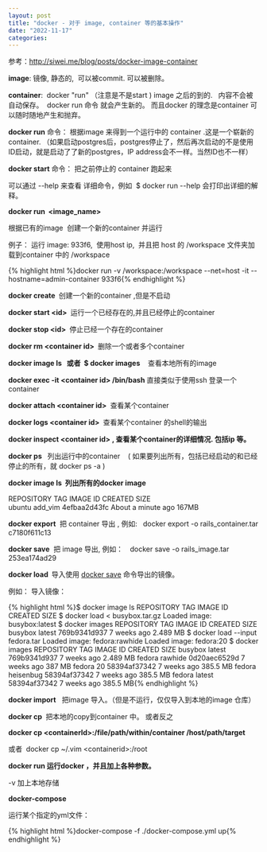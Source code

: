 ```yaml
---
layout: post
title: "docker - 对于 image, container 等的基本操作"
date: "2022-11-17"
categories: 
---
```

<p>参考：<a href="http://siwei.me/blog/posts/docker-image-container">http://siwei.me/blog/posts/docker-image-container</a></p>
<p><strong>image</strong>: 镜像, 静态的,&nbsp; 可以被commit. 可以被删除。&nbsp;</p>
<p><strong>container</strong>:&nbsp; docker &quot;run&quot; （注意是不是start ) image 之后的到的.&nbsp; &nbsp;内容不会被自动保存。&nbsp; docker run 命令 就会产生新的。 而且docker 的理念是container 可以随时随地产生和抛弃。</p>
<p><strong>docker run</strong> 命令： 根据image 来得到一个运行中的 container .这是一个崭新的container. （如果启动postgres后，postgres停止了，然后再次启动的不是使用ID启动，就是启动了了新的postgres，IP address会不一样。当然ID也不一样）</p>
<p><strong>docker start</strong> 命令： 把之前停止的 container 跑起来</p>
<p>可以通过 --help 来查看 详细命令，例如&nbsp; $ docker run --help 会打印出详细的解释。</p>
<p><strong>docker run&nbsp; &lt;image_name&gt;&nbsp;</strong></p>
<p>根据已有的image&nbsp; 创建一个新的container 并运行</p>
<p>例子： 运行 image: 933f6,&nbsp; 使用host ip,&nbsp; 并且把 host 的 /workspace 文件夹加载到container 中的 /workspace</p>
{% highlight html %}docker run -v /workspace:/workspace --net=host -it --hostname=admin-container 933f6{% endhighlight %}
<p><strong>docker create&nbsp;</strong>&nbsp;创建一个新的container ,但是不启动</p>
<p><strong>docker start &lt;id&gt;&nbsp;</strong>&nbsp;运行一个已经存在的,并且已经停止的container&nbsp;&nbsp;</p>
<p><strong>docker stop &lt;id&gt;&nbsp;</strong>&nbsp;停止已经一个存在的container&nbsp;</p>
<p><strong>docker rm &lt;container id&gt;&nbsp;</strong>&nbsp;删除一个或者多个container&nbsp;</p>
<p><strong>docker image ls&nbsp; &nbsp;或者&nbsp; $ docker images</strong>&nbsp; &nbsp;&nbsp;查看本地所有的image</p>
<p><strong>docker exec -it &lt;container id&gt; /bin/bash</strong>&nbsp;直接类似于使用ssh 登录一个container&nbsp;</p>
<p><strong>docker attach &lt;container id&gt;&nbsp;</strong>&nbsp;查看某个container</p>
<p><strong>docker logs &lt;container id&gt;&nbsp;</strong>&nbsp;查看某个container 的shell的输出</p>
<p><strong>docker inspect &lt;container id&gt; , 查看某个container的详细情况. 包括ip 等。</strong></p>
<p><strong>docker ps&nbsp;</strong> &nbsp;列出运行中的container&nbsp; &nbsp; ( 如果要列出所有，包括已经启动的和已经停止的所有，就 docker ps -a )</p>
<p><strong>docker image ls&nbsp; 列出所有的docker image</strong></p>
<p>REPOSITORY TAG IMAGE ID CREATED SIZE<br />
ubuntu add_vim 4efbaa2d43fc About a minute ago 167MB</p>
<p><strong>docker export</strong>&nbsp; 把 container 导出 , 例如:&nbsp;&nbsp; docker export -o rails_container.tar c7180f611c13</p>
<p><strong>docker save</strong>&nbsp;&nbsp;把 image 导出, 例如：　docker save -o rails_image.tar 253ea174ad29</p>
<p><strong>docker load&nbsp;&nbsp;</strong>导入使用&nbsp;<a href="https://www.runoob.com/docker/docker-save-command.html" rel="noopener noreferrer" target="_blank">docker save</a>&nbsp;命令导出的镜像。</p>
<p>例如：&nbsp;导入镜像：</p>
{% highlight html %}$ docker image ls
REPOSITORY          TAG                 IMAGE ID            CREATED             SIZE
$ docker load &lt; busybox.tar.gz
Loaded image: busybox:latest
$ docker images
REPOSITORY          TAG                 IMAGE ID            CREATED             SIZE
busybox             latest              769b9341d937        7 weeks ago         2.489 MB
$ docker load --input fedora.tar
Loaded image: fedora:rawhide
Loaded image: fedora:20
$ docker images
REPOSITORY          TAG                 IMAGE ID            CREATED             SIZE
busybox             latest              769b9341d937        7 weeks ago         2.489 MB
fedora              rawhide             0d20aec6529d        7 weeks ago         387 MB
fedora              20                  58394af37342        7 weeks ago         385.5 MB
fedora              heisenbug           58394af37342        7 weeks ago         385.5 MB
fedora              latest              58394af37342        7 weeks ago         385.5 MB{% endhighlight %}
<p><strong>docker import</strong>&nbsp;&nbsp; 把image 导入。（但是不运行，仅仅导入到本地的image 仓库）</p>
<p><strong>docker cp&nbsp;</strong>&nbsp;把本地的copy到container 中。 或者反之</p>
<p><strong>docker cp &lt;containerId&gt;:/file/path/within/container /host/path/target</strong></p>
<p>或者&nbsp; docker cp ~/.vim &lt;containerid&gt;:/root</p>
<p><strong>docker run 运行docker ，并且加上各种参数。</strong></p>
<p>-v 加上本地存储</p>
<p><strong>docker-compose</strong></p>
<p>运行某个指定的yml文件：</p>
{% highlight html %}docker-compose -f ./docker-compose.yml up{% endhighlight %}
